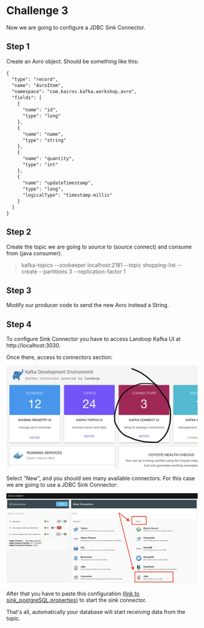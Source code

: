 # Challenge 3

Now we are going to configure a JDBC Sink Connector. 

## Step 1
Create an Avro object. Should be something like this:

```
{
  "type": "record",
  "name": "AvroItem",
  "namespace": "com.kairos.kafka.workshop.avro",
  "fields": [
    {
      "name": "id",
      "type": "long"
    },
    {
      "name": "name",
      "type": "string"
    },
    {
      "name": "quantity",
      "type": "int"
    },
    {
      "name": "updateTimestamp",
      "type": "long",
      "logicalType": "timestamp-millis"
    }
  ]
}
```

## Step 2
Create the topic we are going to source to (source connect) and consume from (java consumer):
> kafka-topics --zookeeper localhost:2181 --topic shopping-list --create --partitions 3 --replication-factor 1

## Step 3
Modify our producer code to send the new Avro instead a String.

## Step 4
To configure Sink Connector you have to access Landoop Kafka UI at http://localhost:3030.

Once there, access to connectors section:

![connectors_step1](connectors_step1.png?raw=true "PoC Structure") 

Select "New", and you should see many available connectors. For this case we are going to use a JDBC Sink Connector:

![connectors_sink_jdbc](connectors_sink_jdbc.png?raw=true "PoC Structure") 

After that you have to paste this configuration [(link to sink_postgreSQL.properties)](connect/sink_postgreSQL.properties) to start the sink connector.

That's all, automatically your database will start receiving data from the topic.


